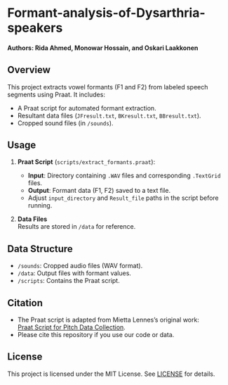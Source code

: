 # Formant-analysis-of-Dysarthria-speakers
#### Authors: Rida Ahmed, Monowar Hossain, and Oskari Laakkonen

## Overview
This project extracts vowel formants (F1 and F2) from labeled speech segments using Praat. It includes:
- A Praat script for automated formant extraction.
- Resultant data files (`JFresult.txt`, `BKresult.txt`, `BBresult.txt`).
- Cropped sound files (in `/sounds`).

## Usage
1. **Praat Script** (`scripts/extract_formants.praat`):  
   - **Input**: Directory containing `.WAV` files and corresponding `.TextGrid` files.  
   - **Output**: Formant data (F1, F2) saved to a text file.  
   - Adjust `input_directory` and `Result_file` paths in the script before running.

2. **Data Files**  
   Results are stored in `/data` for reference.

## Data Structure
- `/sounds`: Cropped audio files (WAV format).  
- `/data`: Output files with formant values.  
- `/scripts`: Contains the Praat script.

## Citation
- The Praat script is adapted from Mietta Lennes’s original work:  
  [Praat Script for Pitch Data Collection](https://lennes.github.io/spect/scripts/collect_pitch_data_from_files.praat).  
- Please cite this repository if you use our code or data.

## License
This project is licensed under the MIT License. See [LICENSE](LICENSE) for details.
